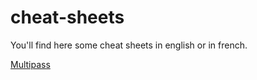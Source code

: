 # cheat-sheets

You'll find here some cheat sheets in english or in french.

[Multipass](https://github.com/brahimmachkouri/cheat-sheets/blob/main/multipass.md#multipass-cheatsheet---20250526---bm)
